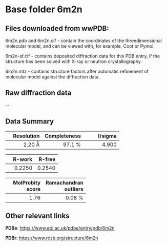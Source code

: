 # Base folder 6m2n

## Files downloaded from wwPDB:

6m2n.pdb and 6m2n.cif - contain the coordinates of the threedimensional molecular model, and can be viewed with, for example, Coot or Pymol.

6m2n-sf.cif - contains deposited diffraction data for this PDB entry, if the structure has been solved with X-ray or neutron crystallography.

6m2n.mtz - contains structure factors after automatic refinement of molecular model against the diffraction data.

## Raw diffraction data

--<br> 

## Data Summary
|   | Resolution | Completeness| I/sigma |
|---|-------------:|----------------:|--------------:|
|   |2.20 Å|97.1  %|<img width=50/>4.900|

|   | **R-work**| **R-free**   
|---|-------------:|----------------:|           
||0.2250|0.2540|

|   |**MolProbity<br>score**| **Ramachandran<br>outliers** 
|---|-------------:|----------------:|
||1.76|0.08 %|

## Other relevant links 
**PDBe**:  https://www.ebi.ac.uk/pdbe/entry/pdb/6m2n
 
**PDBr**: https://www.rcsb.org/structure/6m2n 

